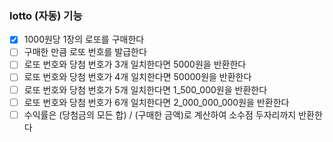 ### lotto (자동) 기능
- [x] 1000원당 1장의 로또를 구매한다
- [ ] 구매한 만큼 로또 번호를 발급한다
- [ ] 로또 번호와 당첨 번호가 3개 일치한다면 5000원을 반환한다
- [ ] 로또 번호와 당첨 번호가 4개 일치한다면 50000원을 반환한다
- [ ] 로또 번호와 당첨 번호가 5개 일치한다면 1_500_000원을 반환한다
- [ ] 로또 번호와 당첨 번호가 6개 일치한다면 2_000_000_000원을 반환한다
- [ ] 수익률은 (당첨금의 모든 합) / (구매한 금액)로 계산하여 소수점 두자리까지 반환한다